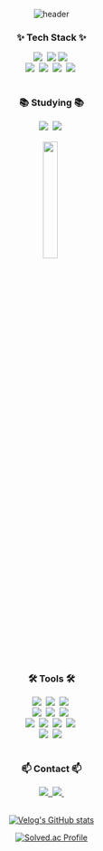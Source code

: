 <div align="center"> 

<!--타이틀 부분-->
![header](https://capsule-render.vercel.app/api?type=waving&color=91b6f7&height=250&section=header&text=Welcome%20to%20jwjungwoo's%20github%20%F0%9F%A4%97&fontColor=ffffff&fontSize=40&animation=twinkling&fontAlignY=30&alignment=center)

<!--내용 부분-->
<h3 align="center">✨ Tech Stack ✨</h3>
<div align="center">
  <img src="https://img.shields.io/badge/Swift-F05138?style=for-the-badge&logo=Swift&logoColor=white"/>&nbsp
  <img src="https://img.shields.io/badge/C++-00599C?style=for-the-badge&logo=C%2B%2B&logoColor=white"/>
  <img src="https://img.shields.io/badge/kotlin-%237F52FF.svg?style=for-the-badge&logo=kotlin&logoColor=white" />&nbsp
</div>

<div align="center">
  <img src="https://img.shields.io/badge/Python-3776AB?style=for-the-badge&logo=Python&logoColor=white"/>&nbsp
  <img src="https://img.shields.io/badge/C-A8B9CC?style=for-the-badge&logo=C&logoColor=white"/>&nbsp
  <img src="https://img.shields.io/badge/Firebase-FFCA28?style=for-the-badge&logo=firebase&logoColor=black"/>&nbsp
  <img src="https://img.shields.io/badge/java-007396?style=for-the-badge&logo=java&logoColor=white"/>&nbsp
</div>


<br>

<h3 align="center">📚 Studying 📚</h3>
<div aling="center">
  <img src="https://img.shields.io/badge/Swift-F05138?style=for-the-badge&logo=Swift&logoColor=white"/>&nbsp
  <img src="https://img.shields.io/badge/C-A8B9CC?style=for-the-badge&logo=C&logoColor=white"/>&nbsp
</div>
<br>
<div align="center">
  <img src="https://upload.wikimedia.org/wikipedia/commons/thumb/4/4f/Autosar_Logo.svg/2560px-Autosar_Logo.svg.png" width = 23% />&nbsp
</div>

<br>

<h3 align="center">🛠 Tools 🛠</h3>
<div align="center">
  <img src="https://img.shields.io/badge/git-F05033.svg?style=for-the-badge&logo=git&logoColor=white" />&nbsp
  <img src="https://img.shields.io/badge/github-181717.svg?style=for-the-badge&logo=github&logoColor=white" />&nbsp
  <img src="https://img.shields.io/badge/Notion-F3F3F3.svg?style=for-the-badge&logo=notion&logoColor=black" />&nbsp
</div>

<div align="center">
  <img src="https://img.shields.io/badge/gitlab-%23181717.svg?style=for-the-badge&logo=gitlab&logoColor=white" />&nbsp
  <img src="https://img.shields.io/badge/figma-F24E1E.svg?style=for-the-badge&logo=figma&logoColor=white" />&nbsp
  <img src="https://img.shields.io/badge/confluence-%23172BF4.svg?style=for-the-badge&logo=confluence&logoColor=white" />&nbsp
</div>

<div align="center">
  <img src="https://img.shields.io/badge/VSCode-2C2C32.svg?style=for-the-badge&logo=visual-studio-code&logoColor=22ABF3" />&nbsp
  <img src="https://img.shields.io/badge/jira-%230A0FFF.svg?style=for-the-badge&logo=jira&logoColor=white" />&nbsp
  <img src="https://img.shields.io/badge/Xcode-007ACC?style=for-the-badge&logo=Xcode&logoColor=white" />&nbsp
  <img src="https://img.shields.io/badge/android%20studio-346ac1?style=for-the-badge&logo=android%20studio&logoColor=white" />&nbsp
<!--   <img src="https://img.shields.io/badge/Colab-2C2C32.svg?style=for-the-badge&logo=googlecolab&logoColor=F9AB00" />&nbsp -->
</div>

<div align="center">
  <img src="https://img.shields.io/badge/Postman-FF6C37?style=for-the-badge&logo=postman&logoColor=white" />&nbsp
  <img src="https://img.shields.io/badge/Slack-4A154B?style=for-the-badge&logo=slack&logoColor=white" />&nbsp
</div>

<br>

<h3 align="center">📫 Contact 📫</h3>
<div align="center">
  <a href="[https://velog.io/@oka1313](https://velog.io/@shintaewon/posts)">
    <img src="https://img.shields.io/badge/Velog-1EBC8F?style=for-the-badge&logo=velog&logoColor=white" />&nbsp
  </a>
  <a href="mailto:tlsxodnjs147@gmail.com">
    <img
      src="https://img.shields.io/badge/tlsxodnjs147@gmail.com-D14836?style=for-the-badge&logo=gmail&logoColor=white"/>&nbsp
  </a>
</div
<br>
<br>

[![Velog's GitHub stats](https://velog-readme-stats.vercel.app/api?name=shintaewon)](https://github.com/eungyeole/velog-readme-stats)

[![Solved.ac Profile](http://mazassumnida.wtf/api/v2/generate_badge?boj=tlsxodnjs147)](https://solved.ac/tlsxodnjs147/)
</div>
